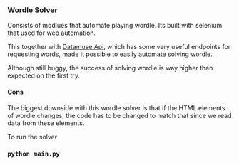 ### Wordle Solver

Consists of modlues that automate playing wordle.
Its built with selenium that used for web automation.

This together with [Datamuse Api](https://www.datamuse.com/api/), which has some very useful endpoints for requesting words, made it possible to easily automate solving wordle.

Although still buggy, the success of solving wordle is way higher than expected on the first try.


#### Cons

The biggest downside with this wordle solver is that if the HTML elements of wordle changes, the code has to be changed to match that since we read data from these elements.

To run the solver

### `python main.py`
